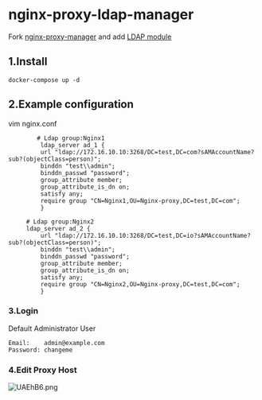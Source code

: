 # nginx-proxy-ldap-manager
Fork [nginx-proxy-manager](https://github.com/jc21/nginx-proxy-manager) and  add [LDAP module](https://github.com/kvspb/nginx-auth-ldap)

## 1.Install

```shell
docker-compose up -d
```

## 2.Example configuration

vim  nginx.conf

```shell
        # Ldap group:Nginx1
      	 ldap_server ad_1 {                                                                            
         url "ldap://172.16.10.10:3268/DC=test,DC=com?sAMAccountName?sub?(objectClass=person)";     
         binddn "test\\admin";                                                                   
         binddn_passwd "password";                                                                 
         group_attribute member;                                                                      
         group_attribute_is_dn on;                                                                    
         satisfy any;                                                                                 
         require group "CN=Nginx1,OU=Nginx-proxy,DC=test,DC=com";                                      
         }  
		 
	 # Ldap group:Nginx2
	 ldap_server ad_2 {                                                                            
         url "ldap://172.16.10.10:3268/DC=test,DC=io?sAMAccountName?sub?(objectClass=person)";     
         binddn "test\\admin";                                                                   
         binddn_passwd "password";                                                                 
         group_attribute member;                                                                      
         group_attribute_is_dn on;                                                                    
         satisfy any;                                                                                 
         require group "CN=Nginx2,OU=Nginx-proxy,DC=test,DC=com";                                     
         }  
```

### 3.Login 

Default Administrator User

```shell
Email:    admin@example.com
Password: changeme
```

### 4.Edit Proxy Host

![UAEhB6.png](https://s1.ax1x.com/2020/07/07/UAEhB6.png)
